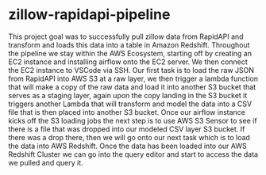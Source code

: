 # zillow-rapidapi-pipeline

This project goal was to successfully pull zillow data from RapidAPI and transform and loads this data into a table in Amazon Redshift. Throughout the pipeline we stay within the AWS Ecosystem, starting off by creating an EC2 instance and installing airflow onto the EC2 server. We then connect the EC2 instance to VSCode via SSH. Our first task is to load the raw JSON from RapidAPI into AWS S3 at a raw layer, we then trigger a lambda function that will make a copy of the raw data and load it into another S3 bucket that serves as a staging layer, again upon the copy landing in the S3 bucket it triggers another Lambda that will transform and model the data into a CSV file that is then placed into another S3 bucket. Once our airflow instance kicks off the S3 loading jobs the next step is to use AWS S3 Sensor to see if there is a file that was dropped into our modeled CSV layer S3 bucket. If there was a drop there, then we will go onto our next task which is to load the data into AWS Redshift. Once the data has been loaded into our AWS Redshift Cluster we can go into the query editor and start to access the data we pulled and query it.
